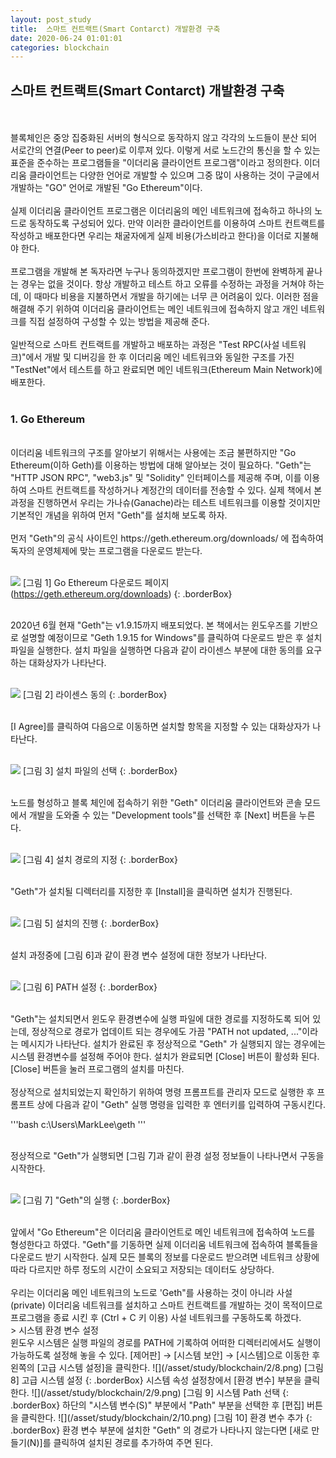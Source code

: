 ```yaml
---
layout: post_study
title:  스마트 컨트랙트(Smart Contarct) 개발환경 구축
date: 2020-06-24 01:01:01
categories: blockchain
---
```

## 스마트 컨트랙트(Smart Contarct) 개발환경 구축
<br/><br/>
블록체인은 중앙 집중화된 서버의 형식으로 동작하지 않고 각각의 노드들이 분산 되어 서로간의 연결(Peer to peer)로 이루져 있다. 이렇게 서로 노드간의 통신을 할 수 있는 표준을 준수하는 프로그램들을 "이더리움 클라이언트 프로그램"이라고 정의한다. 이더리움 클라이언트는 다양한 언어로 개발할 수 있으며 그중 많이 사용하는 것이 구글에서 개발하는 "GO" 언어로 개발된 "Go Ethereum"이다.
<br/><br/>
실제 이더리움 클라이언트 프로그램은 이더리움의 메인 네트워크에 접속하고 하나의 노드로 동작하도록 구성되어 있다. 만약 이러한 클라이언트를 이용하여 스마트 컨트랙트를 작성하고 배포한다면 우리는 채굴자에게 실제 비용(가스비라고 한다)을 이더로 지불해야 한다.
<br/><br/>
프로그램을 개발해 본 독자라면 누구나 동의하겠지만 프로그램이 한번에 완벽하게 끝나는 경우는 없을 것이다. 항상 개발하고 테스트 하고 오류를 수정하는 과정을 거쳐야 하는데, 이 때마다 비용을 지불하면서 개발을 하기에는 너무 큰 어려움이 있다. 이러한 점을 해결해 주기 위하여 이더리움 클라이언트는 메인 네트워크에 접속하지 않고 개인 네트워크를 직접 설정하여 구성할 수 있는 방법을 제공해 준다.
<br/><br/>
일반적으로 스마트 컨트랙트를 개발하고 배포하는 과정은 "Test RPC(사설 네트워크)"에서 개발 및 디버깅을 한 후 이더리움 메인 네트워크와 동일한 구조를 가진 "TestNet"에서 테스트를 하고 완료되면 메인 네트워크(Ethereum Main Network)에 배포한다.
<br/><br/>

### 1. Go Ethereum
<br/>
이더리움 네트워크의 구조를 알아보기 위해서는 사용에는 조금 불편하지만 "Go Ethereum(이하 Geth)를 이용하는 방법에 대해 알아보는 것이 필요하다. "Geth"는 "HTTP JSON RPC", "web3.js" 및 "Solidity" 인터페이스를 제공해 주며, 이를 이용하여 스마트 컨트랙트를 작성하거나 계정간의 데이터를 전송할 수 있다. 실제 책에서 본 과정을 진행하면서 우리는 가나슈(Ganache)라는 테스트 네트워크를 이용할 것이지만 기본적인 개념을 위하여 먼저 "Geth"를 설치해 보도록 하자.
<br/><br/>
먼저 "Geth"의 공식 사이트인 https://geth.ethereum.org/downloads/ 에 접속하여 독자의 운영체제에 맞는 프로그램을 다운로드 받는다.
<br/><br/>

![](/asset/study/blockchain/2/1.png)
[그림 1] Go Ethereum 다운로드 페이지 (https://geth.ethereum.org/downloads)
{: .borderBox}

<br/>
2020년 6월 현재 "Geth"는 v1.9.15까지 배포되었다. 본 책에서는 윈도우즈를 기반으로 설명할 예정이므로 "Geth 1.9.15 for Windows"를 클릭하여 다운로드 받은 후 설치 파일을 실행한다. 설치 파일을 실행하면 다음과 같이 라이센스 부분에 대한 동의를 요구하는 대화상자가 나타난다.
<br/><br/>

![](/asset/study/blockchain/2/2.png)
[그림 2] 라이센스 동의
{: .borderBox}

<br/>
[I Agree]를 클릭하여 다음으로 이동하면 설치할 항목을 지정할 수 있는 대화상자가 나타난다.
<br/><br/>

![](/asset/study/blockchain/2/3.png)
[그림 3] 설치 파일의 선택
{: .borderBox}

<br/>
노드를 형성하고 블록 체인에 접속하기 위한 "Geth" 이더리움 클라이언트와 콘솔 모드에서 개발을 도와줄 수 있는 "Development tools"를 선택한 후 [Next] 버튼을 누른다.
<br/><br/>

![](/asset/study/blockchain/2/4.png)
[그림 4] 설치 경로의 지정
{: .borderBox}

<br/>
"Geth"가 설치될 디렉터리를 지정한 후 [Install]을 클릭하면 설치가 진행된다.
<br/><br/>

![](/asset/study/blockchain/2/5.png)
[그림 5] 설치의 진행
{: .borderBox}

<br/>
설치 과정중에 [그림 6]과 같이 환경 변수 설정에 대한 정보가 나타난다.
<br/><br/>

![](/asset/study/blockchain/2/6.png)
[그림 6] PATH 설정
{: .borderBox}

<br/>
"Geth"는 설치되면서 윈도우 환경변수에 실행 파일에 대한 경로를 지정하도록 되어 있는데, 정상적으로 경로가 업데이트 되는 경우에도 가끔 "PATH not updated, ..."이라는 메시지가 나타난다. 설치가 완료된 후 정상적으로 "Geth" 가 실행되지 않는 경우에는 시스템 환경변수를 설정해 주어야 한다. 설치가 완료되면 [Close] 버튼이 활성화 된다. [Close] 버튼을 눌러 프로그램의 설치를 마친다.
<br/><br/>
정상적으로 설치되었는지 확인하기 위하여 명령 프롬프트를 관리자 모드로 실행한 후 프롬프트 상에 다음과 같이 "Geth" 실행 명령을 입력한 후 엔터키를 입력하여 구동시킨다.

'''bash
c:\Users\MarkLee\geth
'''

<br/>
정상적으로 "Geth"가 실행되면 [그림 7]과 같이 환경 설정 정보들이 나타나면서 구동을 시작한다.
<br/><br/>

![](/asset/study/blockchain/2/7.png)
[그림 7] "Geth"의 실행
{: .borderBox}

<br/>
앞에서 "Go Ethereum"은 이더리움 클라이언트로 메인 네트워크에 접속하여 노드를 형성한다고 하였다. "Geth"를 기동하면 실제 이더리움 네트워크에 접속하여 블록들을 다운로드 받기 시작한다. 실제 모든 블록의 정보를 다운로드 받으려면 네트워크 상황에 따라 다르지만 하루 정도의 시간이 소요되고 저장되는 데이터도 상당하다.
<br/><br/>
우리는 이더리움 메인 네트워크의 노드로 'Geth"를 사용하는 것이 아니라 사설(private) 이더리움 네트워크를 설치하고 스마트 컨트랙트를 개발하는 것이 목적이므로 프로그램을 종료 시킨 후 (Ctrl + C 키 이용) 사설 네트워크를 구동하도록 하겠다.

<br/>
> 시스템 환경 변수 설정
<br/>
윈도우 시스템은 실행 파일의 경로를 PATH에 기록하여 어떠한 디렉터리에서도 실행이 가능하도록 설정해 놓을 수 있다. [제어판] → [시스템 보안] → [시스템]으로 이동한 후 왼쪽의 [고급 시스템 설정]을 클릭한다.   
![](/asset/study/blockchain/2/8.png)
[그림 8] 고급 시스템 설정
{: .borderBox}
시스템 속성 설정창에서 [환경 변수] 부분을 클릭 한다.   
![](/asset/study/blockchain/2/9.png)
[그림 9] 시스템 Path 선택
{: .borderBox}
하단의 "시스템 변수(S)" 부분에서 "Path" 부분을 선택한 후 [편집] 버튼을 클릭한다.   
![](/asset/study/blockchain/2/10.png)
[그림 10] 환경 변수 추가
{: .borderBox}
환경 변수 부분에 설치한 "Geth" 의 경로가 나타나지 않는다면 [새로 만들기(N)]를 클릭하여 설치된 경로를 추가하여 주면 된다.   

<br/><br/>
